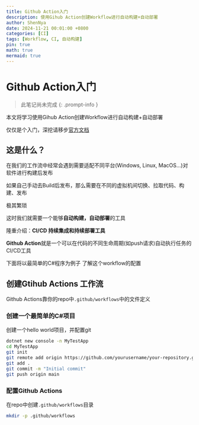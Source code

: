 ```yaml
---
title: Github Action入门
description: 使用Gihub Action创建Workflow进行自动构建+自动部署
author: ShenNya
date: 2024-11-21 00:01:00 +0800
categories: [CI]
tags: [Workflow, CI, 自动构建]
pin: true
math: true
mermaid: true
---
```


# Github Action入门

> 此笔记尚未完成
{: .prompt-info }

本文将学习使用Gihub Action创建Workflow进行自动构建+自动部署

仅仅是个入门，深挖请移步[官方文档](https://github.blog/enterprise-software/ci-cd/build-ci-cd-pipeline-github-actions-four-steps/)

## 这是什么？

在我们的工作流中经常会遇到需要适配不同平台(Windows, Linux, MacOS...)对软件进行构建后发布

如果自己手动去Build后发布，那么需要在不同的虚拟机间切换、拉取代码、构建、发布

极其繁琐

这时我们就需要一个能够**自动构建，自动部署**的工具

隆重介绍：**CI/CD 持续集成和持续部署工具**

**Github Action**就是一个可以在代码的不同生命周期(如push请求)自动执行任务的CI/CD工具

下面将以最简单的C#程序为例子 了解这个workflow的配置

## 创建Gtihub Actions 工作流

Github Actions靠你的repo中`.github/workflows`中的文件定义

### 创建一个最简单的C#项目

创建一个hello world项目，并配置git

```bash
dotnet new console -n MyTestApp
cd MyTestApp
git init
git remote add origin https://github.com/yourusername/your-repository.git
git add .
git commit -m "Initial commit"
git push origin main
```

### 配置Github Actions

在repo中创建`.github/workflows`目录
```bash
mkdir -p .github/workflows
```


